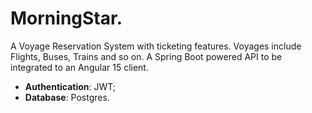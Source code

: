 # **MorningStar**. 

A Voyage Reservation System with ticketing features. Voyages include Flights, Buses, Trains and so on. 
A Spring Boot powered API to be integrated to an Angular 15 client. 
* **Authentication**: JWT;
* **Database**: Postgres.
